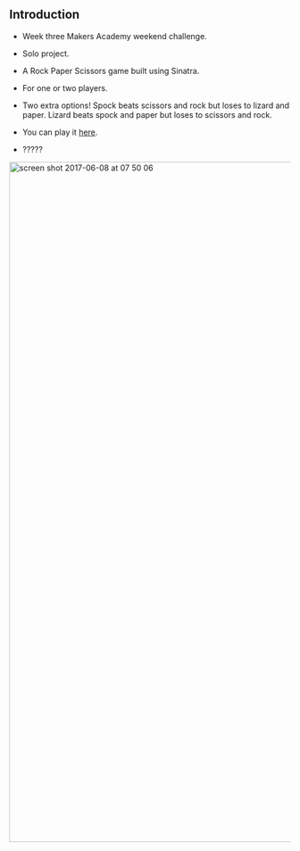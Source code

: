 Introduction  
------------  

* Week three Makers Academy weekend challenge.

* Solo project.

* A Rock Paper Scissors game built using Sinatra.

* For one or two players.

* Two extra options!  Spock beats scissors and rock but loses to lizard and paper.  Lizard beats spock and paper but loses to scissors and rock.

* You can play it <a href="http://sample-env-2.cssi7friux.us-east-1.elasticbeanstalk.com">here</a>.

* ?????

<img width="1220" alt="screen shot 2017-06-08 at 07 50 06" src="https://user-images.githubusercontent.com/25392162/26915884-be7cd50e-4c1f-11e7-88bb-8491fe3bd014.png">
